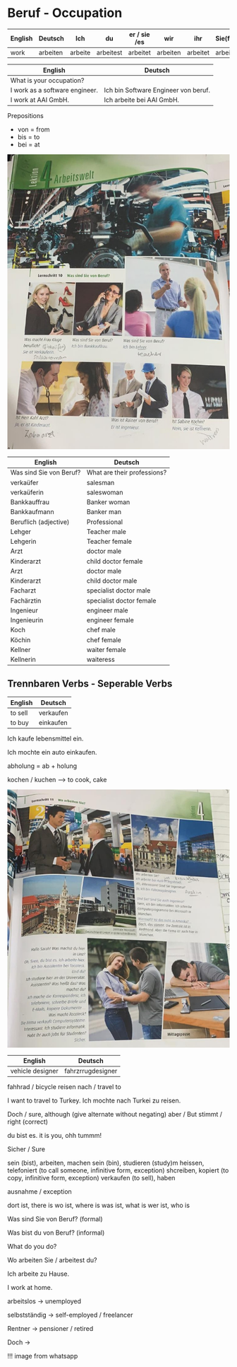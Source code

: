 # Beruf - Occupation

| English|Deutsch|Ich|du|er / sie /es|wir|ihr|Sie(formal)sie(plural)|
|--- |--- |--- |--- |--- |--- |--- |--- |
|work|arbeiten|arbeite|arbeitest|arbeitet|arbeiten|arbeitet|arbeiten|

|English|Deutsch|
|--- |--- |
|What is your occupation?||
|I work as a software engineer.|Ich bin Software Engineer von beruf.|
|I work at AAI GmbH.|Ich arbeite bei AAI GmbH.|

Prepositions

* von = from
* bis = to
* bei = at

![alt](./images/13-1.jpeg "image 13-1")

|English|Deutsch|
|--- |--- |
|Was sind Sie von Beruf?|What are their professions?|
|verka&uuml;fer|salesman|
|verka&uuml;ferin|saleswoman|
|Bankkauffrau|Banker woman|
|Bankkaufmann|Banker man|
|Beruflich (adjective)|Professional|
|Lehger|Teacher male|
|Lehgerin|Teacher female|
|Arzt|doctor male|
|Kinderarzt|child doctor female|
|Arzt|doctor male|
|Kinderarzt|child doctor male|
|Facharzt|specialist doctor male|
|Fach&auml;rztin|specialist doctor female|
|Ingenieur|engineer male|
|Ingenieurin|engineer female|
|Koch|chef male|
|K&ouml;chin|chef female|
|Kellner|waiter female|
|Kellnerin|waiteress|

## Trennbaren Verbs - Seperable Verbs

|English|Deutsch|
|--- |--- |
|to sell|verkaufen|
|to buy|einkaufen|

Ich kaufe lebensmittel ein.

Ich mochte ein auto einkaufen. 

abholung = ab + holung

kochen / kuchen --> to cook, cake


![alt](./images/13-2.jpeg "image 13-2")


|English|Deutsch|
|--- |--- |
|vehicle designer|fahrzrrugdesigner|

fahhrad / bicycle
reisen nach / travel to

I want to travel to Turkey. Ich mochte nach Turkei zu reisen.

Doch / sure, although (give alternate without negating)
aber / But
stimmt / right (correct)

du bist es. it is you, ohh tummm!

Sicher / Sure

sein (bist), arbeiten, machen
sein (bin), studieren (study)m heissen, telefoniert (to call someone, infinitive form, exception)
shcreiben, kopiert (to copy, infinitive form, exception)
verkaufen (to sell), haben

ausnahme / exception

dort ist, there is
wo ist, where is
was ist, what is
wer ist, who is



Was sind Sie von Beruf? (formal)

Was bist du von Beruf? (informal)

What do you do?

Wo arbeiten Sie / arbeitest du?

Ich arbeite zu Hause.

I work at home.

arbeitslos -> unemployed

selbstst&auml;ndig -> self-employed / freelancer

Rentner -> pensioner / retired

Doch -> 

!!! image from whatsapp
